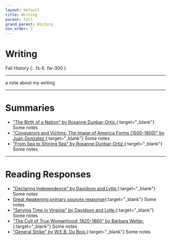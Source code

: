 ```yaml
---
layout: default
title: Writing
parent: Fall
grand_parent: History
nav_order: 2
---
```


# Writing

Fall History
{: .fs-6 .fw-300 }

---

a note about my writing

---

# Summaries

- ["The Birth of a Nation" by Roxanne Dunbar-Ortiz.](https://sahana-sarangi.github.io/hahats/docs/history/fall/DunbarOrtizSummary.pdf){:target="_blank"} Some notes
- ["Conquerors and Victims: The Image of America Forms (1500-1800)" by Juan Gonzalez.](https://sahana-sarangi.github.io/hahats/docs/history/fall/GonzalezSummary.pdf){:target="_blank"} Some notes
- ["From Sea to Shining Sea" by Roxanne Dunbar-Ortiz.](https://sahana-sarangi.github.io/hahats/docs/history/fall/fromseatoshiningseasummary.pdf){:target="_blank"} Some notes

---
# Reading Responses

- ["Declaring Independence" by Davidson and Lytle.](https://sahana-sarangi.github.io/hahats/docs/history/fall/ATFrr3.pdf){:target="_blank"} Some notes
- [Great Awakening primary sources response](https://sahana-sarangi.github.io/hahats/docs/history/fall/GArr.pdf){:target="_blank"} Some notes
- ["Serving Time in Virginia" by Davidson and Lytle.](https://sahana-sarangi.github.io/hahats/docs/history/fall/VirginiaATFrr.pdf){:target="_blank"} Some notes
- ["The Cult of True Womanhood: 1820-1860" by Barbara Welter.](https://sahana-sarangi.github.io/hahats/docs/history/fall/WelterRR.pdf){:target="_blank"} Some notes
- ["General Strike" by W.E.B. Du Bois.](https://sahana-sarangi.github.io/hahats/docs/history/fall/DuBoisRR.pdf){:target="_blank"} Some notes

